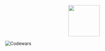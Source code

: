 <div id="header" align="center">
  <img src="https://media.giphy.com/media/RN8FdaB6T1bkkI5n4I/giphy.gif" width="100"/>
</div>

![Codewars](https://github.r2v.ch/codewars?user=Adrian-CortezE&stroke=rgb(0,0,0))

